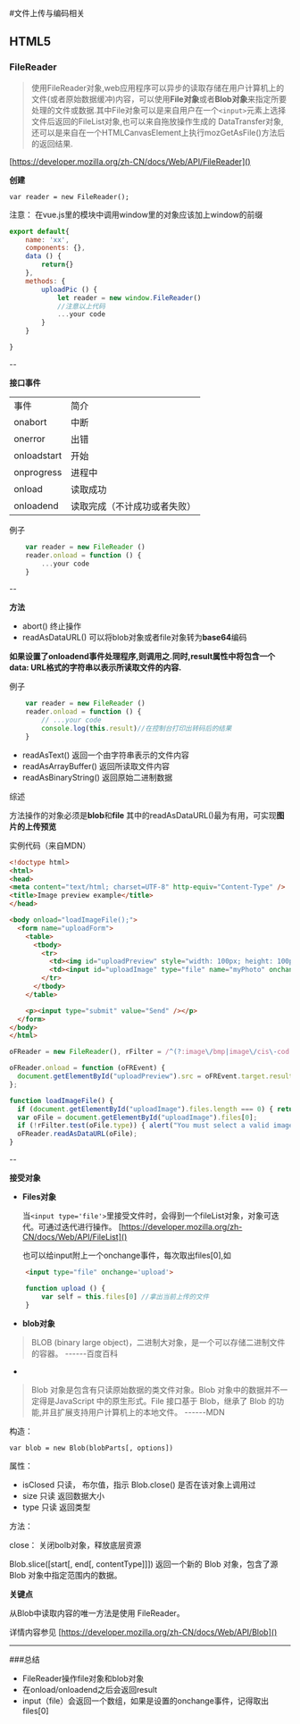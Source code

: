 #文件上传与编码相关

## HTML5 
### FileReader

>使用FileReader对象,web应用程序可以异步的读取存储在用户计算机上的文件(或者原始数据缓冲)内容，可以使用**File对象**或者**Blob对象**来指定所要处理的文件或数据.其中File对象可以是来自用户在一个`<input>`元素上选择文件后返回的FileList对象,也可以来自拖放操作生成的 DataTransfer对象,还可以是来自在一个HTMLCanvasElement上执行mozGetAsFile()方法后的返回结果.


[https://developer.mozilla.org/zh-CN/docs/Web/API/FileReader]()

**创建**

`var reader = new FileReader();`

注意： 在vue.js里的模块中调用window里的对象应该加上window的前缀

~~~js
export default{
	name: 'xx',
	components: {},
	data () {
		return{}
	},
	methods: {
		uploadPic () {
			let reader = new window.FileReader()
			//注意以上代码
			...your code
		}
	}

}

~~~

--

**接口事件**

<table>
	<tr>
		<td>事件</td>
		<td>简介</td>
	</tr>
	<tr>
		<td>onabort</td>
		<td>中断</td>
	</tr>
	<tr>
		<td>onerror</td>
		<td>出错</td>
	</tr>
	<tr>
		<td>onloadstart</td>
		<td>开始</td>
	</tr>
	<tr>
		<td>onprogress</td>
		<td>进程中</td>
	</tr>
	<tr>
		<td>onload</td>
		<td>读取成功</td>
	</tr>
	<tr>
		<td>onloadend</td>
		<td>读取完成（不计成功或者失败）</td>
	</tr>
</table>

例子

~~~js
	var reader = new FileReader ()
	reader.onload = function () {
		...your code
	}
~~~

--

**方法**

* abort() 终止操作
* readAsDataURL() 可以将blob对象或者file对象转为**base64**编码

**如果设置了onloadend事件处理程序,则调用之.同时,result属性中将包含一个data: URL格式的字符串以表示所读取文件的内容.**

例子

~~~js
	var reader = new FileReader ()
	reader.onload = function () {
		// ...your code 
		console.log(this.result)//在控制台打印出转码后的结果
	}
~~~

* readAsText() 返回一个由字符串表示的文件内容
* readAsArrayBuffer() 返回所读取文件内容
* readAsBinaryString() 返回原始二进制数据

综述

方法操作的对象必须是**blob**和**file**
其中的readAsDataURL()最为有用，可实现**图片的上传预览**

实例代码（来自MDN）

~~~html
<!doctype html>
<html>
<head>
<meta content="text/html; charset=UTF-8" http-equiv="Content-Type" />
<title>Image preview example</title>
</head>

<body onload="loadImageFile();">
  <form name="uploadForm">
    <table>
      <tbody>
        <tr>
          <td><img id="uploadPreview" style="width: 100px; height: 100px;" src="data:image/svg+xml,%3C%3Fxml%20version%3D%221.0%22%3F%3E%0A%3Csvg%20width%3D%22153%22%20height%3D%22153%22%20xmlns%3D%22http%3A//www.w3.org/2000/svg%22%3E%0A%20%3Cg%3E%0A%20%20%3Ctitle%3ENo%20image%3C/title%3E%0A%20%20%3Crect%20id%3D%22externRect%22%20height%3D%22150%22%20width%3D%22150%22%20y%3D%221.5%22%20x%3D%221.500024%22%20stroke-width%3D%223%22%20stroke%3D%22%23666666%22%20fill%3D%22%23e1e1e1%22/%3E%0A%20%20%3Ctext%20transform%3D%22matrix%286.66667%2C%200%2C%200%2C%206.66667%2C%20-960.5%2C%20-1099.33%29%22%20xml%3Aspace%3D%22preserve%22%20text-anchor%3D%22middle%22%20font-family%3D%22Fantasy%22%20font-size%3D%2214%22%20id%3D%22questionMark%22%20y%3D%22181.249569%22%20x%3D%22155.549819%22%20stroke-width%3D%220%22%20stroke%3D%22%23666666%22%20fill%3D%22%23000000%22%3E%3F%3C/text%3E%0A%20%3C/g%3E%0A%3C/svg%3E" alt="Image preview" /></td>
          <td><input id="uploadImage" type="file" name="myPhoto" onchange="loadImageFile();" /></td>
        </tr>
      </tbody>
    </table>

    <p><input type="submit" value="Send" /></p>
  </form>
</body>
</html>

~~~
~~~js
oFReader = new FileReader(), rFilter = /^(?:image\/bmp|image\/cis\-cod|image\/gif|image\/ief|image\/jpeg|image\/jpeg|image\/jpeg|image\/pipeg|image\/png|image\/svg\+xml|image\/tiff|image\/x\-cmu\-raster|image\/x\-cmx|image\/x\-icon|image\/x\-portable\-anymap|image\/x\-portable\-bitmap|image\/x\-portable\-graymap|image\/x\-portable\-pixmap|image\/x\-rgb|image\/x\-xbitmap|image\/x\-xpixmap|image\/x\-xwindowdump)$/i;

oFReader.onload = function (oFREvent) {
  document.getElementById("uploadPreview").src = oFREvent.target.result;
};

function loadImageFile() {
  if (document.getElementById("uploadImage").files.length === 0) { return; }
  var oFile = document.getElementById("uploadImage").files[0];
  if (!rFilter.test(oFile.type)) { alert("You must select a valid image file!"); return; }
  oFReader.readAsDataURL(oFile);
}
~~~
--

**接受对象**


* **Files对象**

	当`<input type='file'>`里接受文件时，会得到一个fileList对象，对象可迭代。可通过迭代进行操作。
	[https://developer.mozilla.org/zh-CN/docs/Web/API/FileList]()
	
	也可以给input附上一个onchange事件，每次取出files[0],如
	
~~~html
	<input type="file" onchange='upload'>
~~~	
~~~js
	function upload () {
		var self = this.files[0] //拿出当前上传的文件
	}
~~~

*  **blob对象**

>BLOB (binary large object)，二进制大对象，是一个可以存储二进制文件的容器。 ------百度百科

-
>Blob 对象是包含有只读原始数据的类文件对象。Blob 对象中的数据并不一定得是JavaScript 中的原生形式。File 接口基于 Blob，继承了 Blob 的功能,并且扩展支持用户计算机上的本地文件。 ------MDN


 构造：
 
 `var blob = new Blob(blobParts[, options])`
 
 属性：
 
* isClosed 只读， 布尔值，指示 Blob.close() 是否在该对象上调用过
* size  只读  返回数据大小
* type  只读  返回类型

方法：

close： 关闭bolb对象，释放底层资源

Blob.slice([start[, end[, contentType]]]) 
返回一个新的 Blob 对象，包含了源 Blob 对象中指定范围内的数据。

**关键点** 

从Blob中读取内容的唯一方法是使用 FileReader。

详情内容参见 [https://developer.mozilla.org/zh-CN/docs/Web/API/Blob]()


---

###总结

* FileReader操作file对象和blob对象
* 在onload/onloadend之后会返回result
* input（file）会返回一个数组，如果是设置的onchange事件，记得取出files[0]


